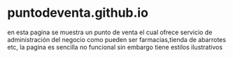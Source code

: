 # puntodeventa.github.io
en esta pagina se muestra un punto de venta el cual ofrece servicio de administración del negocio como pueden ser farmacias,tienda de abarrotes etc, la pagina es sencilla no funcional sin embargo tiene estilos ilustrativos

